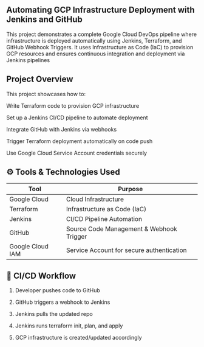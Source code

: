 
##  Automating GCP Infrastructure Deployment with Jenkins and GitHub
This project demonstrates a complete Google Cloud DevOps pipeline where infrastructure is deployed automatically using Jenkins, Terraform, and GitHub Webhook Triggers. It uses Infrastructure as Code (IaC) to provision GCP resources and ensures continuous integration and deployment via Jenkins pipelines
##  Project Overview
This project showcases how to:

Write Terraform code to provision GCP infrastructure

Set up a Jenkins CI/CD pipeline to automate deployment

Integrate GitHub with Jenkins via webhooks

Trigger Terraform deployment automatically on code push

Use Google Cloud Service Account credentials securely


## ⚙️ Tools & Technologies Used
| Tool             | Purpose                                   |
| ---------------- | ----------------------------------------- |
| Google Cloud     | Cloud Infrastructure                      |
| Terraform        | Infrastructure as Code (IaC)              |
| Jenkins          | CI/CD Pipeline Automation                 |
| GitHub           | Source Code Management & Webhook Trigger  |
| Google Cloud IAM | Service Account for secure authentication |

## 🔁 CI/CD Workflow

1. Developer pushes code to GitHub

2. GitHub triggers a webhook to Jenkins

3. Jenkins pulls the updated repo

4. Jenkins runs terraform init, plan, and apply

5. GCP infrastructure is created/updated accordingly
